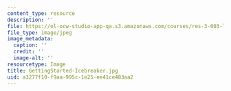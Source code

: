 ```yaml
---
content_type: resource
description: ''
file: https://ol-ocw-studio-app-qa.s3.amazonaws.com/courses/res-3-003-learn-to-build-your-own-videogame-with-the-unity-game-engine-and-microsoft-kinect-january-iap-2017/a3277f10f9aa995c1e25ee41ce483aa2_GettingStarted-Icebreaker.jpg
file_type: image/jpeg
image_metadata:
  caption: ''
  credit: ''
  image-alt: ''
resourcetype: Image
title: GettingStarted-Icebreaker.jpg
uid: a3277f10-f9aa-995c-1e25-ee41ce483aa2
---
```

